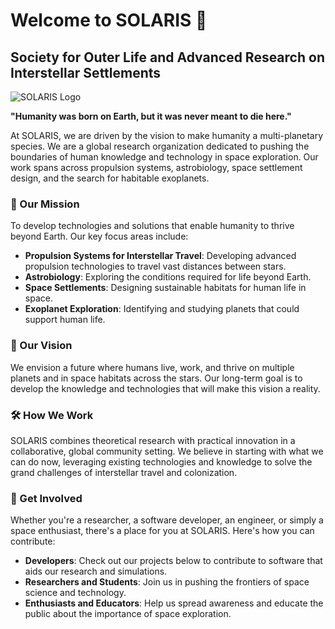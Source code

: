 # Welcome to SOLARIS 🌌

## Society for Outer Life and Advanced Research on Interstellar Settlements

![SOLARIS Logo](https://drive.google.com/file/d/18OP_gO2j_MwRm7YGDpvPMLMaRPjwAARA/view?usp=sharing)

**"Humanity was born on Earth, but it was never meant to die here."**

At SOLARIS, we are driven by the vision to make humanity a multi-planetary species. We are a global research organization dedicated to pushing the boundaries of human knowledge and technology in space exploration. Our work spans across propulsion systems, astrobiology, space settlement design, and the search for habitable exoplanets.

### 🚀 Our Mission
To develop technologies and solutions that enable humanity to thrive beyond Earth. Our key focus areas include:
- **Propulsion Systems for Interstellar Travel**: Developing advanced propulsion technologies to travel vast distances between stars.
- **Astrobiology**: Exploring the conditions required for life beyond Earth.
- **Space Settlements**: Designing sustainable habitats for human life in space.
- **Exoplanet Exploration**: Identifying and studying planets that could support human life.

### 🌟 Our Vision
We envision a future where humans live, work, and thrive on multiple planets and in space habitats across the stars. Our long-term goal is to develop the knowledge and technologies that will make this vision a reality.

### 🛠️ How We Work
SOLARIS combines theoretical research with practical innovation in a collaborative, global community setting. We believe in starting with what we can do now, leveraging existing technologies and knowledge to solve the grand challenges of interstellar travel and colonization.

### 🤝 Get Involved
Whether you're a researcher, a software developer, an engineer, or simply a space enthusiast, there's a place for you at SOLARIS. Here's how you can contribute:
- **Developers**: Check out our projects below to contribute to software that aids our research and simulations.
- **Researchers and Students**: Join us in pushing the frontiers of space science and technology.
- **Enthusiasts and Educators**: Help us spread awareness and educate the public about the importance of space exploration.


